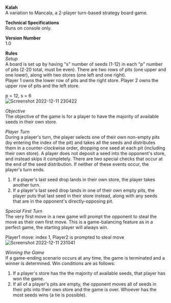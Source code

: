 **Kalah**  
A variation to Mancala, a 2-player turn-based strategy board game.  

**Technical Specifications**  
Runs on console only.  

**Version Number**  
1.0  

**Rules**  
*Setup*  
A board is set up by having "s" number of seeds (1-12) in each "p" number of pits (2-20 total, must be even). 
There are two rows of pits (one upper and one lower), along with two stores (one left and one right).  
Player 1 owns the lower row of pits and the right store.
Player 2 owns the upper row of pits and the left store.

p = 12, s = 6  
![Screenshot 2022-12-11 230422](https://user-images.githubusercontent.com/92837310/206958183-4741d9f9-89aa-4dca-ad97-0ba88a2932ad.png)

*Objective*  
The objective of the game is for a player to have the majority of available seeds in their own store.  

*Player Turn*  
During a player's turn, the player selects one of their own non-empty pits (by entering the index of the pit) and takes all the seeds and distributes them in a counter-clockwise order, dropping one seed at each pit (including their own store). A player does not deposit a seed into the opponent's store, and instead skips it completely. There are two special checks that occur at the end of the seed distribution. If neither of these events occur, the player's turn ends.    
1. If a player's last seed drop lands in their own store, the player takes another turn.  
2. If a player's last seed drop lands in one of their own empty pits, the player puts that last seed in their store instead, along with any seeds that are in the opponent's directly-opposing pit.  

*Special First Turn*  
The very first move in a new game will prompt the opponent to steal the move as their own first move. This is a game-balancing feature as in a perfect game, the starting player will always win.  

Player1 move: index 1, Player2 is prompted to steal move  
![Screenshot 2022-12-11 231041](https://user-images.githubusercontent.com/92837310/206958928-07e6d434-d8b1-4a7c-84f2-ca03f54fb1cb.png)

*Winning the Game*  
If a game-ending scenario occurs at any time, the game is terminated and a winner is determined. Win conditions are as follows:   
1. If a player's store has the the majority of available seeds, that player has won the game.  
2. If all of a player's pits are empty, the opponent moves all of seeds in their pits into their own store and the game is over. Whoever has the most seeds wins (a tie is possible).  
